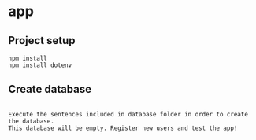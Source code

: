 # app

## Project setup
```
npm install
npm install dotenv
```

## Create database
```

Execute the sentences included in database folder in order to create the database.
This database will be empty. Register new users and test the app!
```
